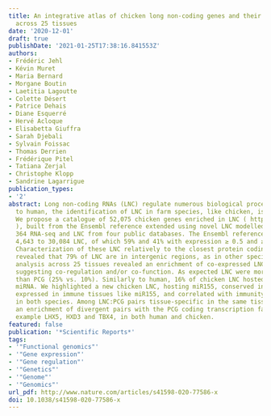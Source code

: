 ```yaml
---
title: An integrative atlas of chicken long non-coding genes and their annotations
  across 25 tissues
date: '2020-12-01'
draft: true
publishDate: '2021-01-25T17:38:16.841553Z'
authors:
- Frédéric Jehl
- Kévin Muret
- Maria Bernard
- Morgane Boutin
- Laetitia Lagoutte
- Colette Désert
- Patrice Dehais
- Diane Esquerré
- Hervé Acloque
- Elisabetta Giuffra
- Sarah Djebali
- Sylvain Foissac
- Thomas Derrien
- Frédérique Pitel
- Tatiana Zerjal
- Christophe Klopp
- Sandrine Lagarrigue
publication_types:
- '2'
abstract: Long non-coding RNAs (LNC) regulate numerous biological processes. In contrast
  to human, the identification of LNC in farm species, like chicken, is still lacunar.
  We propose a catalogue of 52,075 chicken genes enriched in LNC ( http://www.fragencode.org/
  ), built from the Ensembl reference extended using novel LNC modelled here from
  364 RNA-seq and LNC from four public databases. The Ensembl reference grew from
  4,643 to 30,084 LNC, of which 59% and 41% with expression ≥ 0.5 and ≥ 1 TPM respectively.
  Characterization of these LNC relatively to the closest protein coding genes (PCG)
  revealed that 79% of LNC are in intergenic regions, as in other species. Expression
  analysis across 25 tissues revealed an enrichment of co-expressed LNC:PCG pairs,
  suggesting co-regulation and/or co-function. As expected LNC were more tissue-specific
  than PCG (25% vs. 10%). Similarly to human, 16% of chicken LNC hosted one or more
  miRNA. We highlighted a new chicken LNC, hosting miR155, conserved in human, highly
  expressed in immune tissues like miR155, and correlated with immunity-related PCG
  in both species. Among LNC:PCG pairs tissue-specific in the same tissue, we revealed
  an enrichment of divergent pairs with the PCG coding transcription factors, as for
  example LHX5, HXD3 and TBX4, in both human and chicken.
featured: false
publication: '*Scientific Reports*'
tags:
- '"Functional genomics"'
- '"Gene expression"'
- '"Gene regulation"'
- '"Genetics"'
- '"Genome"'
- '"Genomics"'
url_pdf: http://www.nature.com/articles/s41598-020-77586-x
doi: 10.1038/s41598-020-77586-x
---
```


